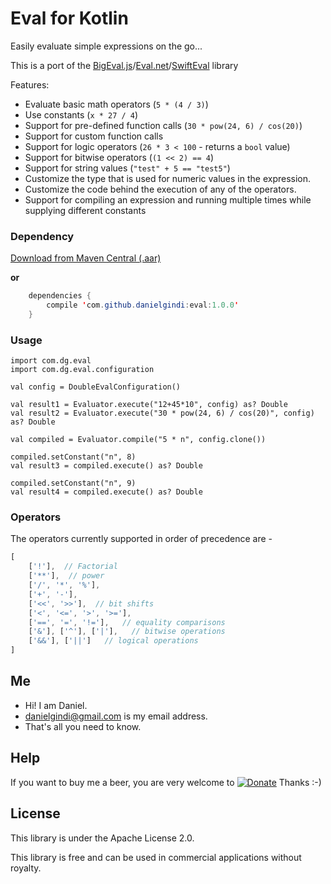 Eval for Kotlin
===============

Easily evaluate simple expressions on the go...

This is a port of the [BigEval.js](https://github.com/aviaryan/BigEval.js)/[Eval.net](https://github.com/danielgindi/Eval.net)/[SwiftEval](https://github.com/danielgindi/SwiftEval) library

Features:
* Evaluate basic math operators (`5 * (4 / 3)`)
* Use constants (`x * 27 / 4`)
* Support for pre-defined function calls (`30 * pow(24, 6) / cos(20)`)
* Support for custom function calls
* Support for logic operators (`26 * 3 < 100` - returns a `bool` value)
* Support for bitwise operators (`(1 << 2) == 4`)
* Support for string values (`"test" + 5 == "test5"`)
* Customize the type that is used for numeric values in the expression.
* Customize the code behind the execution of any of the operators.
* Support for compiling an expression and running multiple times while supplying different constants

### Dependency

[Download from Maven Central (.aar)](https://oss.sonatype.org/index.html#view-repositories;releases~browsestorage~/com/github/danielgindi/eval/1.0.0/helpers-1.0.0.aar)

**or**

```java
	dependencies {
    	compile 'com.github.danielgindi:eval:1.0.0'
	}
```

### Usage

```
import com.dg.eval
import com.dg.eval.configuration

val config = DoubleEvalConfiguration()

val result1 = Evaluator.execute("12+45*10", config) as? Double
val result2 = Evaluator.execute("30 * pow(24, 6) / cos(20)", config) as? Double

val compiled = Evaluator.compile("5 * n", config.clone())

compiled.setConstant("n", 8)
val result3 = compiled.execute() as? Double

compiled.setConstant("n", 9)
val result4 = compiled.execute() as? Double

```

### Operators

The operators currently supported in order of precedence are -
```js
[
    ['!'],  // Factorial
    ['**'],  // power
    ['/', '*', '%'],
    ['+', '-'],
    ['<<', '>>'],  // bit shifts
    ['<', '<=', '>', '>='],
    ['==', '=', '!='],   // equality comparisons
    ['&'], ['^'], ['|'],   // bitwise operations
    ['&&'], ['||']   // logical operations
]
```

## Me
* Hi! I am Daniel.
* danielgindi@gmail.com is my email address.
* That's all you need to know.

## Help

If you want to buy me a beer, you are very welcome to
[![Donate](https://www.paypalobjects.com/en_US/i/btn/btn_donate_LG.gif)](https://www.paypal.com/cgi-bin/webscr?cmd=_s-xclick&hosted_button_id=8VJRAFLX66N54)
 Thanks :-)

## License

This library is under the Apache License 2.0.

This library is free and can be used in commercial applications without royalty.

